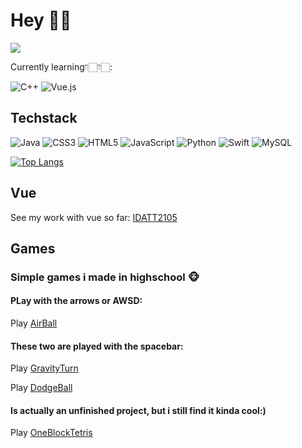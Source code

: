 # Hey 👋🏻
![](https://komarev.com/ghpvc/?username=adriawh)

Currently learning👇🏻👇🏻:

![C++](https://img.shields.io/badge/c++-%2300599C.svg?style=for-the-badge&logo=c%2B%2B&logoColor=white) 
![Vue.js](https://img.shields.io/badge/vuejs-%2335495e.svg?style=for-the-badge&logo=vuedotjs&logoColor=%234FC08D)

## Techstack
![Java](https://img.shields.io/badge/java-%23ED8B00.svg?style=for-the-badge&logo=java&logoColor=white)
![CSS3](https://img.shields.io/badge/css3-%231572B6.svg?style=for-the-badge&logo=css3&logoColor=white)
![HTML5](https://img.shields.io/badge/html5-%23E34F26.svg?style=for-the-badge&logo=html5&logoColor=white)
![JavaScript](https://img.shields.io/badge/javascript-%23323330.svg?style=for-the-badge&logo=javascript&logoColor=%23F7DF1E)
![Python](https://img.shields.io/badge/python-3670A0?style=for-the-badge&logo=python&logoColor=ffdd54)
![Swift](https://img.shields.io/badge/swift-F54A2A?style=for-the-badge&logo=swift&logoColor=white)
![MySQL](https://img.shields.io/badge/mysql-%2300f.svg?style=for-the-badge&logo=mysql&logoColor=white)

[![Top Langs](https://github-readme-stats.vercel.app/api/top-langs/?username=adriawh&layout=compact)](https://github.com/anuraghazra/github-readme-stats)


## Vue 
See my work with vue so far: [IDATT2105](https://adriawh.github.io/IDATT2105-fullstack_appliksjonsutvikling/)


## Games 
### Simple games i made in highschool 🐵

#### PLay with the arrows or AWSD:
Play [AirBall](https://htmlpreview.github.io/?https://github.com/adriawh/Highschool/blob/main/AirBall.html)

#### These two are played with the spacebar:
Play [GravityTurn](https://htmlpreview.github.io/?https://github.com/adriawh/Highschool/blob/main/Gravity-turn.html)

Play [DodgeBall](https://htmlpreview.github.io/?https://github.com/adriawh/Highschool/blob/main/DodgeBall.html)

#### Is actually an unfinished project, but i still find it kinda cool:)
Play [OneBlockTetris](https://htmlpreview.github.io/?https://github.com/adriawh/Highschool/blob/main/OneBlockTetris.html)
